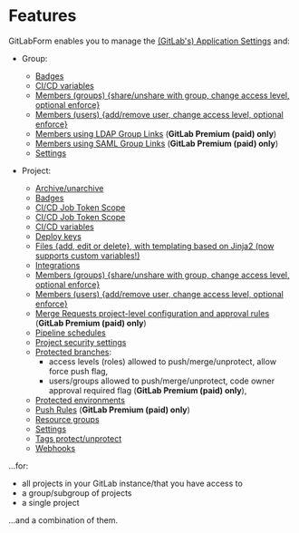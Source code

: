 # Features

GitLabForm enables you to manage the [(GitLab's) Application Settings](reference/settings.md#application-settings) and:

* Group:
    * [Badges](reference/badges.md#group-badges)
    * [CI/CD variables](reference/ci_cd_variables.md#group-cicd-variables)
    * [Members (groups) {share/unshare with group, change access level, optional enforce}](reference/members.md#group-members)
    * [Members (users) {add/remove user, change access level, optional enforce}](reference/members.md#group-members)
    * [Members using LDAP Group Links](reference/group_ldap_links.md) (**GitLab Premium (paid) only**)
    * [Members using SAML Group Links](reference/group_saml_links.md) (**GitLab Premium (paid) only**)
    * [Settings](reference/settings.md#group-settings)

* Project:
    * [Archive/unarchive](reference/archive_unarchive.md)
    * [Badges](reference/badges.md#project-badges)
    * [CI/CD Job Token Scope](reference/job_token_scope.md)
    * [CI/CD Job Token Scope](reference/job_token_scope.md)
    * [CI/CD variables](reference/ci_cd_variables.md#project-cicd-variables)
    * [Deploy keys](reference/deploy_keys.md)
    * [Files {add, edit or delete}, with templating based on Jinja2 (now supports custom variables!)](reference/files.md)
    * [Integrations](reference/integrations.md)
    * [Members (groups) {share/unshare with group, change access level, optional enforce}](reference/members.md#project-members)
    * [Members (users) {add/remove user, change access level, optional enforce}](reference/members.md#project-members)
    * [Merge Requests project-level configuration and approval rules](reference/merge_requests.md) (**GitLab Premium (paid) only**)
    * [Pipeline schedules](reference/pipeline_schedules.md)
    * [Project security settings](reference/project_security_settings.md)
    * [Protected branches](reference/protected_branches.md):
      * access levels (roles) allowed to push/merge/unprotect, allow force push flag,
      * users/groups allowed to push/merge/unprotect, code owner approval required flag (**GitLab Premium (paid) only**),
    * [Protected environments](reference/protected_environments.md)
    * [Push Rules](reference/push_rules.md) (**GitLab Premium (paid) only**)
    * [Resource groups](reference/resource_groups.md)
    * [Settings](reference/settings.md#project-settings)
    * [Tags protect/unprotect](reference/tags_protection.md)
    * [Webhooks](reference/webhooks.md)

...for:

* all projects in your GitLab instance/that you have access to
* a group/subgroup of projects
* a single project

...and a combination of them.
